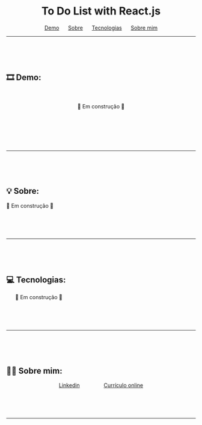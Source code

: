 <h1 align="center">To Do List with React.js</h1>

<p align="center">
    <a href="#demo" style="margin:10px">Demo</a>
    <a href="#sobre" style="margin:10px">Sobre</a>
    <a href="#tecnologias" style="margin:10px">Tecnologias</a>
    <a href="#sobremim" style="margin:10px">Sobre mim</a>
</p>

---

<br> <br> <br>

## 🎞 Demo: <a id="demo"></a>
<div align="center" style="padding:30px">
   🚧 Em construção 🚧
</div>

<br> <br> <br>

---

<br> <br> <br>

## 💡 Sobre: <a id="sobre"></a>
🚧 Em construção 🚧

<br> <br> <br>

---

<br> <br> <br>

## 💻 Tecnologias: <a id="tecnologias"></a>
<ul>
    🚧 Em construção 🚧
</ul>

<br> <br> <br>

---

<br> <br> <br>

## 👩‍💻 Sobre mim: <a id="sobremim"></a>
<div align="center">
    <p>
        <a style="padding:30px" href="https://www.linkedin.com/in/ticiannedias">Linkedin</a>
        <a style="padding:30px" href="https://ticiannedias.github.io/">Currículo online</a>
    </p>
</div>

<br> <br> <br>

---
